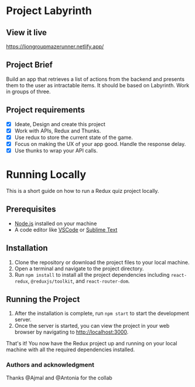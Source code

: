 # Project Labyrinth 

## View it live
https://liongroupmazerunner.netlify.app/

## Project Brief
Build an app that retrieves a list of actions from the backend and presents them to the user as intractable items. It should be based on Labyrinth. Work in groups of three. 

## Project requirements 

- [x] Ideate, Design and create this project
- [x] Work with APIs, Redux and Thunks. 
- [x] Use redux to store the current state of the game.
- [x] Focus on making the UX of your app good. Handle the response delay.
- [x] Use thunks to wrap your API calls.

# Running Locally

This is a short guide on how to run a Redux quiz project locally.

## Prerequisites

- [Node.js](https://nodejs.org/en/) installed on your machine
- A code editor like [VSCode](https://code.visualstudio.com/) or [Sublime Text](https://www.sublimetext.com/)

## Installation

1. Clone the repository or download the project files to your local machine.
2. Open a terminal and navigate to the project directory.
3. Run `npm install` to install all the project dependencies including `react-redux`, `@reduxjs/toolkit`, and `react-router-dom`.

## Running the Project

1. After the installation is complete, run `npm start` to start the development server.
2. Once the server is started, you can view the project in your web browser by navigating to [http://localhost:3000](http://localhost:3000).

That's it! You now have the Redux project up and running on your local machine with all the required dependencies installed. 


### Authors and acknowledgment  

Thanks @Ajmal and @Antonia for the collab 
